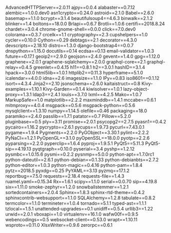 AdvancedHTTPServer==2.0.11
ajpy==0.0.4
alabaster==0.7.12
alembic==1.0.0.dev0
asn1crypto==0.24.0
astroid==2.1.0
Babel==2.6.0
basemap==1.1.0
bcrypt==3.1.4
beautifulsoup4==4.6.3
binwalk==2.1.2
blinker==1.4
boltons==18.0.0
Brlapi==0.6.7
Brotli==1.0.6
certifi==2018.8.24
chardet==3.0.4
chrome-gnome-shell==0.0.0
click==7.0.dev0
colorama==0.3.7
crcelk==1.1
cryptography==2.3
cupshelpers==1.0
cycler==0.10.0
Cython==0.29
debtags==2.1
decorator==4.3.0
devscripts==2.18.10
distro==1.3.0
django-bootstrap4==0.0.7
dnspython==1.15.0
docutils==0.14
ecdsa==0.13
email-validator==1.0.3
future==0.17.1
geoip2==2.9.0
geojson==2.4.0
gevent==1.4.0
gpg==1.12.0
graphene==2.0.1
graphene-sqlalchemy==2.0.0
graphql-core==2.1
graphql-relay==0.4.5
greenlet==0.4.15
h11==0.8.1
h2==3.0.1
hashID==3.1.4
hpack==3.0.0
html5lib==1.0.1
httplib2==0.11.3
hyperframe==5.1.0
icalendar==4.0.0
idna==2.6
imagesize==1.1.0
IPy==0.83
iso8601==0.1.12
isort==4.3.4
Jinja2==2.10
jsonschema==2.6.0
kaitaistruct==0.8
Kivy-examples==1.10.1
Kivy-Garden==0.1.4
kiwisolver==1.0.1
lazy-object-proxy==1.3.1
ldap3==2.4.1
louis==3.7.0
lxml==4.2.5
Mako==1.0.7
MarkupSafe==1.0
matplotlib==2.2.2
maxminddb==1.4.1
mccabe==0.6.1
mitmproxy==4.0.4
msgpack==0.5.6
msgpack-python==0.5.6
mysqlclient==1.3.10
numpy==1.14.5
olefile==0.46
packaging==18.0
paramiko==2.4.0
passlib==1.7.1
patator==0.7
Pillow==5.2.0
pluginbase==0.5
ply==3.11
promise==2.0.1
psycopg2==2.7.5
pyasn1==0.4.2
pycairo==1.16.2
pycrypto==2.6.1
pycups==1.9.73
pycurl==7.43.0.1
pygame==1.9.4
Pygments==2.2.0
PyGObject==3.30.1
pylint==2.2.2
PyNaCl==1.2.1
PyOpenGL==3.1.0
pyOpenSSL==18.0.0
pyotp==2.2.6
pyparsing==2.2.0
pyperclip==1.6.4
pyproj==1.9.5.1
PyQt5==5.11.3
PyQt5-sip==4.19.13
pyqtgraph==0.10.0
pyserial==3.4
pyshp==1.2.12
pysmbc==1.0.15.6
pysmi==0.2.2
pysnmp==5.0.0
python-apt==1.7.0rc1
python-dateutil==2.6.1
python-debian==0.1.33
python-debianbts==2.7.2
python-editor==1.0.3
python-magic==0.4.16
python-pam==1.8.4
pytz==2018.5
pyxdg==0.25
PyYAML==3.13
pyzmq==17.1.2
reportbug==7.5.0
requests==2.18.4
requests-file==1.4.3
ruamel.yaml==0.15.34
Rx==1.6.1
scipy==1.1.0
serial==0.0.70
sip==4.19.8
six==1.11.0
smoke-zephyr==1.2.0
snowballstemmer==1.2.1
sortedcontainers==2.0.4
Sphinx==1.8.3
sphinx-rtd-theme==0.4.2
sphinxcontrib-websupport==1.1.0
SQLAlchemy==1.2.8
tabulate==0.8.2
termcolor==1.1.0
termineter==1.0.4
tornado==5.1.1
typed-ast==1.1.1
tzlocal==1.5.1
unattended-upgrades==0.1
unidiff==0.5.4
urllib3==1.22
urwid==2.0.1
vboxapi==1.0
virtualenv==16.1.0
wafw00f==0.9.5
webencodings==0.5
websocket-client==0.53.0
wrapt==1.10.11
wsproto==0.11.0
XlsxWriter==0.9.6
zerorpc==0.6.1
